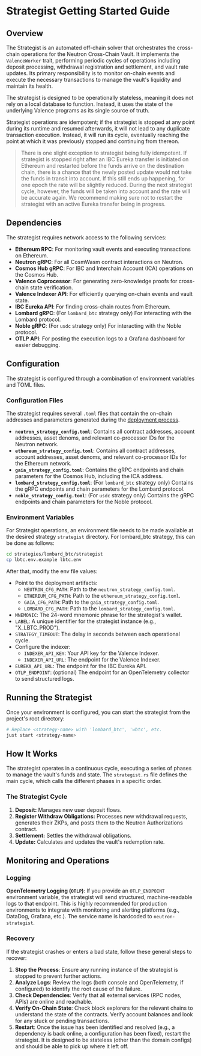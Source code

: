 # Strategist Getting Started Guide

## Overview

The Strategist is an automated off-chain solver that orchestrates the cross-chain operations for the Neutron Cross-Chain Vault. It implements the `ValenceWorker` trait, performing periodic cycles of operations including deposit processing, withdrawal registration and settlement, and vault rate updates. Its primary responsibility is to monitor on-chain events and execute the necessary transactions to manage the vault's liquidity and maintain its health.

The strategist is designed to be operationally stateless, meaning it does not rely on a local database to function. Instead, it uses the state of the underlying Valence programs as its single source of truth.

Strategist operations are idempotent; if the strategist is stopped at any point during its runtime and resumed afterwards, it will not lead to any duplicate transaction execution. Instead, it will run its cycle, eventually reaching the point at which it was previously stopped and continuing from thereon.
> There is one slight exception to strategist being fully idempotent. If strategist is stopped right after
  an IBC Eureka transfer is initiated on Ethereum and restarted before the funds arrive on the destination chain, there is a chance that the newly posted update would not take the funds in transit into account.
  If this still ends up happening, for one epoch the rate will be slightly reduced. During the next strategist cycle, however, the funds will be taken into account and the rate will be accurate again.
  We recommend making sure not to restart the strategist with an active Eureka transfer being in progress.

## Dependencies

The strategist requires network access to the following services:

- **Ethereum RPC**: For monitoring vault events and executing transactions on Ethereum.
- **Neutron gRPC**: For all CosmWasm contract interactions on Neutron.
- **Cosmos Hub gRPC**: For IBC and Interchain Account (ICA) operations on the Cosmos Hub.
- **Valence Coprocessor**: For generating zero-knowledge proofs for cross-chain state verification.
- **Valence Indexer API**: For efficiently querying on-chain events and vault state.
- **IBC Eureka API**: For finding cross-chain routes from Ethereum.
- **Lombard gRPC**: (For `lombard_btc` strategy only) For interacting with the Lombard protocol.
- **Noble gRPC**: (For `usdc` strategy only) For interacting with the Noble protocol.
- **OTLP API**: For posting the execution logs to a Grafana dashboard for easier debugging.

## Configuration

The strategist is configured through a combination of environment variables and TOML files.

### Configuration Files

The strategist requires several `.toml` files that contain the on-chain addresses and parameters generated during the [deployment process](./deploy_getting_started.md).

-   **`neutron_strategy_config.toml`**: Contains all contract addresses, account addresses, asset denoms, and relevant co-processor IDs for the Neutron network.
-   **`ethereum_strategy_config.toml`**: Contains all contract addresses, account addresses, asset denoms, and relevant co-processor IDs for the Ethereum network.
-   **`gaia_strategy_config.toml`**: Contains the gRPC endpoints and chain parameters for the Cosmos Hub, including the ICA address.
-   **`lombard_strategy_config.toml`**: (For `lombard_btc` strategy only) Contains the gRPC endpoints and chain parameters for the Lombard protocol.
-   **`noble_strategy_config.toml`**: (For `usdc` strategy only) Contains the gRPC endpoints and chain parameters for the Noble protocol.

### Environment Variables

For Strategist operations, an environment file needs to be made available at the desired strategy `strategist` directory. For lombard_btc strategy, this can be done as follows:

```bash
cd strategies/lombard_btc/strategist
cp lbtc.env.example lbtc.env
```

After that, modify the env file values:

- Point to the deployment artifacts:
  - `NEUTRON_CFG_PATH`: Path to the `neutron_strategy_config.toml`.
  - `ETHEREUM_CFG_PATH`: Path to the `ethereum_strategy_config.toml`.
  - `GAIA_CFG_PATH`: Path to the `gaia_strategy_config.toml`.
  - `LOMBARD_CFG_PATH`: Path to the `lombard_strategy_config.toml`.
- `MNEMONIC`: The 24-word mnemonic phrase for the strategist's wallet.
- `LABEL`: A unique identifier for the strategist instance (e.g., "X_LBTC_PROD").
- `STRATEGY_TIMEOUT`: The delay in seconds between each operational cycle.
- Configure the indexer:
  - `INDEXER_API_KEY`: Your API key for the Valence Indexer.
  - `INDEXER_API_URL`: The endpoint for the Valence Indexer.
- `EUREKA_API_URL`: The endpoint for the IBC Eureka API.
- `OTLP_ENDPOINT`: (optional) The endpoint for an OpenTelemetry collector to send structured logs.

## Running the Strategist

Once your environment is configured, you can start the strategist from the project's root directory:

```bash
# Replace <strategy-name> with 'lombard_btc', 'wbtc', etc.
just start <strategy-name>
```

## How It Works

The strategist operates in a continuous cycle, executing a series of phases to manage the vault's funds and state. The `strategist.rs` file defines the main cycle, which calls the different phases in a specific order.

### The Strategist Cycle

1.  **Deposit:** Manages new user deposit flows.
2.  **Register Withdraw Obligations:** Processes new withdrawal requests, generates their ZKPs, and posts them to the Neutron Authorizations contract.
3.  **Settlement:** Settles the withdrawal obligations.
4.  **Update:** Calculates and updates the vault's redemption rate.

## Monitoring and Operations

### Logging

**OpenTelemetry Logging (`OTLP`)**: If you provide an `OTLP_ENDPOINT` environment variable, the strategist will send structured, machine-readable logs to that endpoint. This is highly recommended for production environments to integrate with monitoring and alerting platforms (e.g., DataDog, Grafana, etc.). The service name is hardcoded to `neutron-strategist`.

### Recovery

If the strategist crashes or enters a bad state, follow these general steps to recover:

1.  **Stop the Process**: Ensure any running instance of the strategist is stopped to prevent further actions.
2.  **Analyze Logs**: Review the logs (both console and OpenTelemetry, if configured) to identify the root cause of the failure.
3.  **Check Dependencies**: Verify that all external services (RPC nodes, APIs) are online and reachable.
4.  **Verify On-Chain State**: Check block explorers for the relevant chains to understand the state of the contracts. Verify account balances and look for any stuck or pending transactions.
5.  **Restart**: Once the issue has been identified and resolved (e.g., a dependency is back online, a configuration has been fixed), restart the strategist. It is designed to be stateless (other than the domain configs) and should be able to pick up where it left off.
